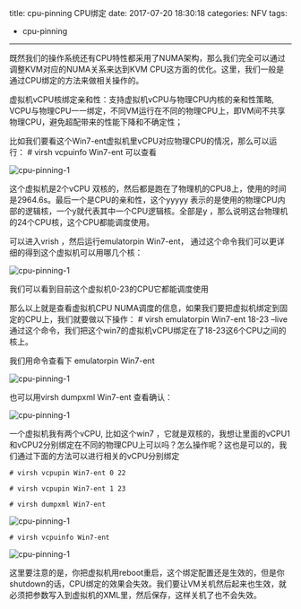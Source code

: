 title: cpu-pinning CPU绑定
date: 2017-07-20 18:30:18
categories: NFV
tags:
- cpu-pinning
---

既然我们的操作系统还有CPU特性都采用了NUMA架构，那么我们完全可以通过调整KVM对应的NUMA关系来达到KVM CPU这方面的优化。这里，我们一般是通过CPU绑定的方法来做相关操作的。

虚拟机vCPU核绑定亲和性：支持虚拟机vCPU与物理CPU内核的亲和性策略, VCPU与物理CPU一一绑定，不同VM运行在不同的物理CPU上，即VM间不共享物理CPU，避免超配带来的性能下降和不确定性；

比如我们要看这个Win7-ent虚拟机里vCPU对应物理CPU的情况，那么可以运行： # virsh vcpuinfo Win7-ent  可以查看

![cpu-pinning-1](/images/cpu-pinning/cpu-pinning-1.png)

这个虚拟机是2个vCPU 双核的，然后都是跑在了物理机的CPU8上，使用的时间是2964.6s。最后一个是CPU的亲和性，这个yyyyy 表示的是使用的物理CPU内部的逻辑核，一个y就代表其中一个CPU逻辑核。全部是y ，那么说明这台物理机的24个CPU核，这个CPU都能调度使用。

可以进入vrish ，然后运行emulatorpin Win7-ent， 通过这个命令我们可以更详细的得到这个虚拟机可以用哪几个核：

![cpu-pinning-1](/images/cpu-pinning/cpu-pinning-2.png)

我们可以看到目前这个虚拟机0-23的CPU它都能调度使用

那么以上就是查看虚拟机CPU NUMA调度的信息，如果我们要把虚拟机绑定到固定的CPU上，我们就要做以下操作： # virsh emulatorpin Win7-ent 18-23 –live   通过这个命令，我们把这个win7的虚拟机vCPU绑定在了18-23这6个CPU之间的核上。

我们用命令查看下 emulatorpin Win7-ent

![cpu-pinning-1](/images/cpu-pinning/cpu-pinning-3.png)

也可以用virsh dumpxml Win7-ent 查看确认：

![cpu-pinning-1](/images/cpu-pinning/cpu-pinning-4.png)

一个虚拟机我有两个vCPU, 比如这个win7 ，它就是双核的，我想让里面的vCPU1和vCPU2分别绑定在不同的物理CPU上可以吗？怎么操作呢？这也是可以的，我们通过下面的方法可以进行相关的vCPU分别绑定

    # virsh vcpupin Win7-ent 0 22
    
    # virsh vcpupin Win7-ent 1 23
    
    # virsh dumpxml Win7-ent

![cpu-pinning-1](/images/cpu-pinning/cpu-pinning-5.png)

    # virsh vcpuinfo Win7-ent

![cpu-pinning-1](/images/cpu-pinning/cpu-pinning-6.png)

这里要注意的是，你把虚拟机用reboot重启，这个绑定配置还是生效的，但是你shutdown的话，CPU绑定的效果会失效。我们要让VM关机然后起来也生效，就必须把参数写入到虚拟机的XML里，然后保存，这样关机了也不会失效。







